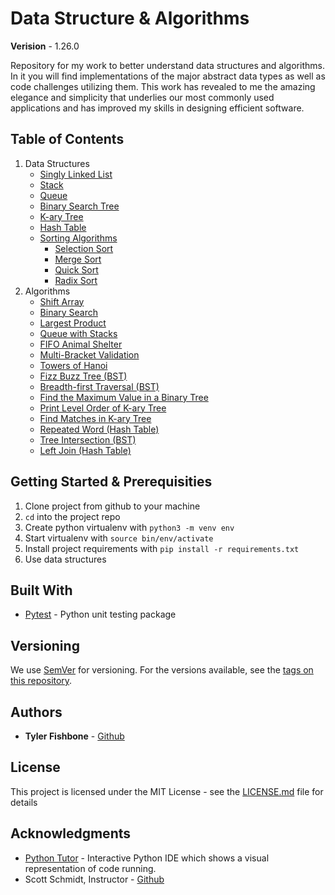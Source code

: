 # Data Structure & Algorithms

**Verision** -  1.26.0

Repository for my work to better understand data structures and algorithms. In it you will find implementations of the major abstract data types as well as code challenges utilizing them. This work has revealed to me the amazing elegance and simplicity that underlies our most commonly used applications and has improved my skills in designing efficient software.

## Table of Contents
1. Data Structures
    - [Singly Linked List](./data_structures/linked-list)
    - [Stack](./data_structures/stack-dir)
    - [Queue](./data_structures/queue-dir)
    - [Binary Search Tree](./data_structures/binary_search_tree)
    - [K-ary Tree](./data_structures/k_tree)
    - [Hash Table](./data_structures/hash-table)
    - [Sorting Algorithms](./sorting_algos/)
        - [Selection Sort](./sorting_algos/selection)
        - [Merge Sort](./sorting_algos/mergesort)
        - [Quick Sort](./sorting_algos/quicksort)
        - [Radix Sort](./sorting_algos/radix_sort)
2. Algorithms
    - [Shift Array](./challenges/shift-array)
    - [Binary Search](./challenges/binary-search)
    - [Largest Product](./challenges/largest-product)
    - [Queue with Stacks](./challenges/queue-with-stacks)
    - [FIFO Animal Shelter](./challenges/fifo-animal-shelter-dir)
    - [Multi-Bracket Validation](./challenges/multi_bracket_validation)
    - [Towers of Hanoi](./challenges/towers-of-hanoi)
    - [Fizz Buzz Tree (BST)](./challenges/fizz-buzz-tree)
    - [Breadth-first Traversal (BST)](./challenges/breadth-first-traversal)
    - [Find the Maximum Value in a Binary Tree](./challenges/find-maximum-value-binary-tree)
    - [Print Level Order of K-ary Tree](./challenges/print-level-order)
    - [Find Matches in K-ary Tree](./challenges/find_matches)
    - [Repeated Word (Hash Table)](./challenges/repeated-word)
    - [Tree Intersection (BST)](./challenges/tree-intersection)
    - [Left Join (Hash Table)](./challenges/left-join)

## Getting Started & Prerequisities

1. Clone project from github to your machine
2. `cd` into the project repo
3. Create python virtualenv with `python3 -m venv env`
4. Start virtualenv with `source bin/env/activate`
5. Install project requirements with `pip install -r requirements.txt`
6. Use data structures

## Built With

* [Pytest](https://docs.pytest.org/en/latest/) - Python unit testing package

## Versioning

We use [SemVer](http://semver.org/) for versioning. For the versions available, see the [tags on this repository](https://github.com/your/project/tags). 

## Authors

* **Tyler Fishbone** - [Github](https://github.com/tyler-fishbone)

## License

This project is licensed under the MIT License - see the [LICENSE.md](LICENSE.md) file for details

## Acknowledgments
* [Python Tutor](http://pythontutor.com/) - Interactive Python IDE which shows a visual representation of code running.
* Scott Schmidt, Instructor - [Github](https://github.com/sjschmidt44)